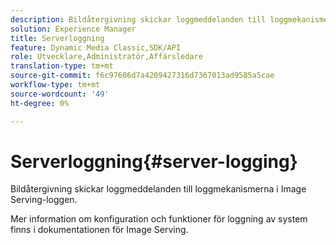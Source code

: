 ```yaml
---
description: Bildåtergivning skickar loggmeddelanden till loggmekanismerna i Image Serving-loggen.
solution: Experience Manager
title: Serverloggning
feature: Dynamic Media Classic,SDK/API
role: Utvecklare,Administratör,Affärsledare
translation-type: tm+mt
source-git-commit: f6c97606d7a4209427316d7367013ad9585a5cae
workflow-type: tm+mt
source-wordcount: '49'
ht-degree: 0%

---
```



# Serverloggning{#server-logging}

Bildåtergivning skickar loggmeddelanden till loggmekanismerna i Image Serving-loggen.

Mer information om konfiguration och funktioner för loggning av system finns i dokumentationen för Image Serving.
